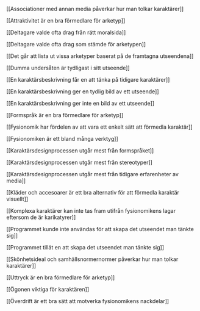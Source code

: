  

[[Associationer med annan media påverkar hur man tolkar karaktärer]]

[[Attraktivitet är en bra förmedlare för arketyp]]

[[Deltagare valde ofta drag från rätt moralsida]]

[[Deltagare valde ofta drag som stämde för arketypen]]

[[Det går att lista ut vissa arketyper baserat på de framtagna utseendena]]

[[Dumma undersåten är tydligast i sitt utseende]]

[[En karaktärsbeskrivning får en att tänka på tidigare karaktärer]]

[[En karaktärsbeskrivning ger en tydlig bild av ett utseende]]

[[En karaktärsbeskrivning ger inte en bild av ett utseende]]

[[Formspråk är en bra förmedlare för arketyp]]

[[Fysionomik har fördelen av att vara ett enkelt sätt att förmedla karaktär]]

[[Fysionomiken är ett bland många verktyg]]

[[Karaktärsdesignprocessen utgår mest från formspråket]]

[[Karaktärsdesignprocessen utgår mest från stereotyper]]

[[Karaktärsdesignprocessen utgår mest från tidigare erfarenheter av media]]

[[Kläder och accesoarer är ett bra alternativ för att förmedla karaktär visuellt]]

[[Komplexa karaktärer kan inte tas fram utifrån fysionomikens lagar eftersom de är karikatyrer]]

[[Programmet kunde inte användas för att skapa det utseendet man tänkte sig]]

[[Programmet tillät en att skapa det utseendet man tänkte sig]]

[[Skönhetsideal och samhällsnormernormer påverkar hur man tolkar karaktärer]]

[[Uttryck är en bra förmedlare för arketyp]]

[[Ögonen viktiga för karaktären]]

[[Överdrift är ett bra sätt att motverka fysionomikens nackdelar]]

